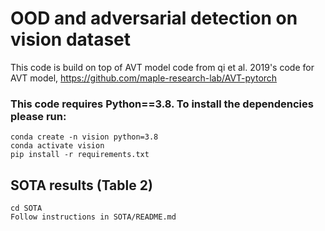 # OOD and adversarial detection on vision dataset

  This code is build on top of AVT model code from qi et al. 2019's code for AVT model, https://github.com/maple-research-lab/AVT-pytorch

### This code requires Python==3.8. To install the dependencies please run:
    conda create -n vision python=3.8
    conda activate vision
    pip install -r requirements.txt
    
## SOTA results (Table 2)

    cd SOTA 
    Follow instructions in SOTA/README.md
    
  
